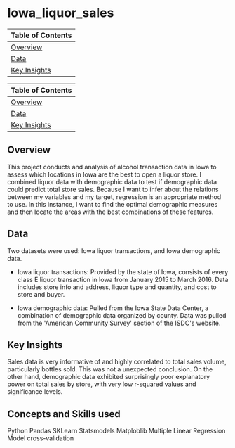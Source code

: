# Iowa_liquor_sales

|Table of Contents |
|---|
| [Overview](#overview) |
| [Data](#data) |
| [Key Insights](#key-insights) |

| Table of Contents |
|---|
| [Overview](#overview#) |
| [Data](#data) |
| [Key Insights](#key-insights) |


## Overview
This project conducts and analysis of alcohol transaction data in Iowa to assess which locations in Iowa are the best to open a liquor store. I combined liquor data with demographic data to test if demographic data could predict total store sales. Because I want to infer about the relations between my variables and my target, regression is an appropriate method to use. In this instance, I want to find the optimal demographic measures and then locate the areas with the best combinations of these features.


## Data
Two datasets were used: Iowa liquor transactions, and Iowa demographic data.
- Iowa liquor transactions:
	Provided by the state of Iowa, consists of every class E liquor transaction in Iowa from January 2015 to March 2016. Data includes store info and address, liquor type and quantity, and cost to store and buyer.

- Iowa demographic data:
	Pulled from the Iowa State Data Center, a combination of demographic data organized by county. Data was pulled from the 'American Community Survey' section of the ISDC's website.


## Key Insights
Sales data is very informative of and highly correlated to total sales volume, particularly bottles sold. This was not a unexpected conclusion. On the other hand, demographic data exhibited surprisingly poor explanatory power on total sales by store, with very low r-squared values and significance levels.




## Concepts and Skills used
Python
Pandas
SKLearn
Statsmodels
Matploblib
Multiple Linear Regression
Model cross-validation